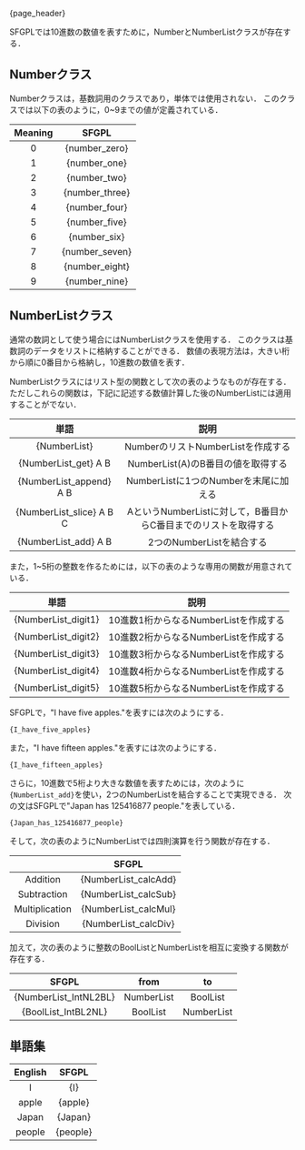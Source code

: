 {page_header}

SFGPLでは10進数の数値を表すために，NumberとNumberListクラスが存在する．

## Numberクラス

Numberクラスは，基数詞用のクラスであり，単体では使用されない．
このクラスでは以下の表のように，0~9までの値が定義されている．

|Meaning|SFGPL|
|:-:|:-:|
|0|{number_zero}|
|1|{number_one}|
|2|{number_two}|
|3|{number_three}|
|4|{number_four}|
|5|{number_five}|
|6|{number_six}|
|7|{number_seven}|
|8|{number_eight}|
|9|{number_nine}|

## NumberListクラス

通常の数詞として使う場合にはNumberListクラスを使用する．
このクラスは基数詞のデータをリストに格納することができる．
数値の表現方法は，大きい桁から順に0番目から格納し，10進数の数値を表す．

NumberListクラスにはリスト型の関数として次の表のようなものが存在する．
ただしこれらの関数は，下記に記述する数値計算した後のNumberListには適用することがでない．

|単語|説明|
|:-:|:-:|
|{NumberList}|NumberのリストNumberListを作成する|
|{NumberList_get} A B|NumberList(A)のB番目の値を取得する|
|{NumberList_append} A B|NumberListに1つのNumberを末尾に加える|
|{NumberList_slice} A B C|AというNumberListに対して，B番目からC番目までのリストを取得する|
|{NumberList_add} A B|2つのNumberListを結合する|

また，1~5桁の整数を作るためには，以下の表のような専用の関数が用意されている．

|単語|説明|
|:-:|:-:|
|{NumberList_digit1}|10進数1桁からなるNumberListを作成する|
|{NumberList_digit2}|10進数2桁からなるNumberListを作成する|
|{NumberList_digit3}|10進数3桁からなるNumberListを作成する|
|{NumberList_digit4}|10進数4桁からなるNumberListを作成する|
|{NumberList_digit5}|10進数5桁からなるNumberListを作成する|

SFGPLで，"I have five apples."を表すには次のようにする．

```SFGPL
{I_have_five_apples}
```

また，"I have fifteen apples."を表すには次のようにする．

```SFGPL
{I_have_fifteen_apples}
```

さらに，10進数で5桁より大きな数値を表すためには，次のように```{NumberList_add}```を使い，2つのNumberListを結合することで実現できる．
次の文はSFGPLで"Japan has 125416877 people."を表している．

```SFGPL
{Japan_has_125416877_people}
```

そして，次の表のようにNumberListでは四則演算を行う関数が存在する．

||SFGPL|
|:-:|:-:|
|Addition|{NumberList_calcAdd}|
|Subtraction|{NumberList_calcSub}|
|Multiplication|{NumberList_calcMul}|
|Division|{NumberList_calcDiv}|

加えて，次の表のように整数のBoolListとNumberListを相互に変換する関数が存在する．

|SFGPL|from|to|
|:-:|:-:|:-:|
|{NumberList_IntNL2BL}|NumberList|BoolList|
|{BoolList_IntBL2NL}|BoolList|NumberList|

## 単語集

|English|SFGPL|
|:-:|:-:|
|I|{I}|
|apple|{apple}|
|Japan|{Japan}|
|people|{people}|
